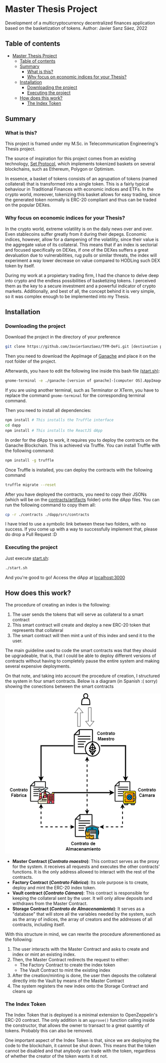 # Master Thesis Project
Development of a multicryptocurrency decentralized finances application based on the basketization of tokens.
Author: Javier Sanz Sáez, 2022
## Table of contents
- [Master Thesis Project](#master-thesis-project)
  - [Table of contents](#table-of-contents)
  - [Summary](#summary)
    - [What is this?](#what-is-this)
    - [Why focus on economic indices for your Thesis?](#why-focus-on-economic-indices-for-your-thesis)
  - [Installation](#installation)
    - [Downloading the project](#downloading-the-project)
    - [Executing the project](#executing-the-project)
  - [How does this work?](#how-does-this-work)
    - [The Index Token](#the-index-token)

## Summary
### What is this?
This project is framed under my M.Sc. in Telecommunication Engineering's Thesis project. 

The source of inspiration for this project comes from an existing technology, [Set Protocol](https://www.setprotocol.com/?ref=block123), which implements tokenized baskets on several blockchains, such as Ethereum, Polygon or Optimism.

In essence, a basket of tokens consists of an agrupation of tokens (named collateral) that is transformed into a single token. This is a fairly typical behaviour in Traditional Finances with economic indices and ETFs. In the crypto world, moreover, tokenizing this basket allows for easy trading, since the generated token normally is ERC-20 compliant and thus can be traded on the popular DEXes.

### Why focus on economic indices for your Thesis?
In the crypto world, extreme volatility is on the daily news over and over. Even stablecoins suffer greatly from it during their depegs. Economic indices, however, allow for a dampening of the volatility, since their value is the aggregate value of its collateral. This means that if an index is sectorial and focused specifically on DEXes, if one of the DEXes suffers a great devaluation due to vulnerabilities, rug pulls or similar threats, the index will experiment a way lower decrease on value compared to HODLing such DEX token by itself.

During my work at a propietary trading firm, I had the chance to delve deep into crypto and the endless possibilities of basketizing tokens. I perceived them as the key to a secure investment and a powerful indicator of crypto markets. Additionally, and best of all, the concept behind it is very simple, so it was complex enough to be implemented into my Thesis.

## Installation
### Downloading the project
Download the project in the directory of your preference

```sh
git clone https://github.com/JavierSanzSaez/TFM-DeFi.git [destination path]
```

Then you need to download the AppImage of [Ganache](https://trufflesuite.com/ganache/) and place it on the root folder of the project. 

Afterwards, you have to edit the following line inside this bash file [(start.sh)](./start.sh):

```sh
gnome-terminal -e ./ganache-[version of ganache]-[computer OS].AppImage
```

If you are using another terminal, such as Terminator or XTerm, you have to replace the command `gnome-terminal` for the corresponding terminal command.

Then you need to install all dependencies:
```bash
npm install # This installs the Truffle interface
cd dapp
npm install # This installs the ReactJS dApp 
```

In order for the dApp to work, it requires you to deploy the contracts on the Ganache Blockchain. This is achieved via Truffle. You can install Truffle with the following command:

```sh
npm install -g truffle
```

Once Truffle is installed, you can deploy the contracts with the following command
```sh
truffle migrate --reset
```
After you have deployed the contracts, you need to copy their JSONs (which will be on the [contracts/artifacts](./contracts/artifacts) folder) onto the dApp files. You can run the following command to copy them all:

```sh
cp -r ./contracts ./dapp/src/contracts
```
I have tried to use a symbolic link between these two folders, with no success. If you come up with a way to successfully implement that, please do drop a Pull Request :D 


### Executing the project
Just execute [start.sh](./start.sh):
```sh
./start.sh
```
And you're good to go! Access the dApp at [localhost:3000](http://localhost:3000)

## How does this work?
The procedure of creating an index is the following:
1. The user sends the tokens that will serve as collateral to a smart contract
2. This smart contract will create and deploy a new ERC-20 token that represents that collateral
3. The smart contract will then mint a unit of this index and send it to the user.

The main guideline used to code the smart contracts was that they should be upgradeable, that is, that I could be able to deploy different versions of contracts without having to completely pause the entire system and making several expensive deployments.

On that note, and taking into account the procedure of creation, I structured the system in four smart contracts. Below is a diagram (in Spanish :( sorry) showing the conections between the smart contracts

![Smart Contracts Diagram](images/Smart%20Contracts.png)

- **Master Contract (*Contrato maestro*)**: This contract serves as the proxy for the system. it receives all requests and executes the other contracts' functions. It is the only address allowed to interact with the rest of the contracts.
- **Factory Contract (*Contrato Fábrica*)**: Its sole purpose is to create, deploy and mint the ERC-20 index token.
- **Vault contract (*Contrato Cámara*)**: This contract is responsible for keeping the collateral sent by the user. It will only allow deposits and withdraws from the Master Contract.
- **Storage Contract (*Contrato de Almacenamiento*)**: It serves as a "database" that will store all the variables needed by the system, such as the array of indices, the array of creators and the addresses of all contracts, including itself.

With this structure in mind, we can rewrite the procedure aforementioned as the following:
1. The user interacts with the Master Contract and asks to create and index or mint an existing index.
2. Then, the Master Contract redirects the request to either:
   * The Factory Contract to create the index token
   * The Vault Contract to mint the existing index
3. After the creation/minting is done, the user then deposits the collateral directly into the Vault by means of the Master Contract
4. The system registers the new index onto the Storage Contract and cleans up

### The Index Token
The Index Token that is deployed is a minimal extension to OpenZeppelin's ERC-20 contract. The only addition is an `approve()` function calling inside the constructor, that allows the owner to transact to a great quantity of tokens. Probably this can also be removed.

One important aspect of the Index Token is that, since we are deploying the code to the blockchain, it cannot be shut down. This means that the token cannot be disabled and that anybody can trade with the token, regardless of whether the creator of the token wants it ot not.


